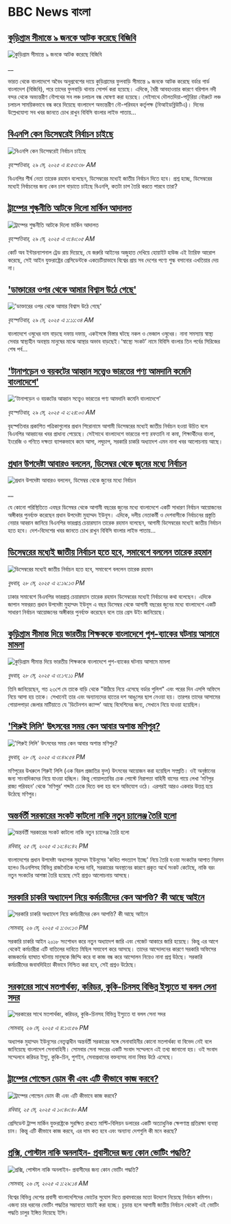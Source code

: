 # BBC News বাংলা## [কুড়িগ্রাম সীমান্তে ৯ জনকে আটক করেছে বিজিবি](https://www.bbc.co.uk/bengali/live/c3e50vynn47t?at_campaign=githubrss)![কুড়িগ্রাম সীমান্তে ৯ জনকে আটক করেছে বিজিবি](https://ichef.bbci.co.uk/ace/standard/240/cpsprodpb/fcff/live/c5281130-3c6b-11f0-b6e6-4ddb91039da1.jpg)__ভারত থেকে বাংলাদেশে অবৈধ অনুপ্রবেশের দায়ে কুড়িগ্রামের ফুলবাড়ি সীমান্তে ৯ জনকে আটক করেছে বর্ডার গার্ড বাংলাদেশ (বিজিবি), পরে তাদের ফুলবাড়ি থানায় সোপর্দ করা হয়েছে। এদিকে, বৈরী আবহাওয়ার কারণে বরিশাল নদী বন্দর থেকে অভ্যন্তরীণ নৌপথের সব লঞ্চ চলাচল বন্ধ ঘোষণা করা হয়েছে। সেইসাথে দৌলতদিয়া-পাটুরিয়া নৌরুটে লঞ্চ চলাচল সাময়িকভাবে বন্ধ করে দিয়েছে বাংলাদেশ অভ্যন্তরীণ নৌ-পরিবহন কর্তৃপক্ষ (বিআইডব্লিউটিএ)। দিনের উল্লেখযোগ্য সব খবর জানতে চোখ রাখুন বিবিসি বাংলার লাইভ পাতায়...## [বিএনপি কেন ডিসেম্বরেই নির্বাচন চাইছে](https://www.bbc.com/bengali/articles/cx2epl920pdo?at_campaign=githubrss)![বিএনপি কেন ডিসেম্বরেই নির্বাচন চাইছে](https://ichef.bbci.co.uk/ace/standard/240/cpsprodpb/57db/live/181190b0-3c2b-11f0-aa24-d1c64c46ace6.jpg)_বৃহস্পতিবার, ২৯ মে, ২০২৫ এ ৪:৫৩:৩৮ AM_বিএনপির শীর্ষ নেতা তারেক রহমান বলেছেন, ডিসেম্বরের মধ্যেই জাতীয় নির্বাচন দিতে হবে। প্রশ্ন হচ্ছে, ডিসেম্বরের মধ্যেই নির্বাচনের জন্য কেন চাপ বাড়াতে চাইছে বিএনপি, কতটা চাপ তৈরি করতে পারবে তারা?## [ট্রাম্পের শুল্কনীতি আটকে দিলো মার্কিন আদালত](https://www.bbc.com/bengali/articles/cp3n4yzkwpyo?at_campaign=githubrss)![ট্রাম্পের শুল্কনীতি আটকে দিলো মার্কিন আদালত](https://ichef.bbci.co.uk/ace/standard/240/cpsprodpb/4170/live/8de3e2d0-3c39-11f0-b6e6-4ddb91039da1.jpg)_বৃহস্পতিবার, ২৯ মে, ২০২৫ এ ৩:৪০:০৫ AM_কোর্ট অব ইন্টারন্যাশনাল ট্রেড রায় দিয়েছে, যে জরুরি আইনের অজুহাত দেখিয়ে হোয়াইট হাউজ এই ট্যারিফ আরোপ করেছে, সেই আইন যুক্তরাষ্ট্রের প্রেসিডেন্টকে একচেটিয়াভাবে বিশ্বের প্রায় সব দেশের পণ্যে শুল্ক বসানোর এখতিয়ার দেয় না।## ['ডাক্তারের ওপর থেকে আমার বিশ্বাস উঠে গেছে'](https://www.bbc.com/bengali/articles/ckg79e7vykpo?at_campaign=githubrss)!['ডাক্তারের ওপর থেকে আমার বিশ্বাস উঠে গেছে'](https://ichef.bbci.co.uk/ace/standard/240/cpsprodpb/391c/live/4a7b4cd0-30af-11f0-8519-3b5a01ebe413.jpg)_বৃহস্পতিবার, ২৯ মে, ২০২৫ এ ১:১১:৩৪ AM_বাংলাদেশে ওষুধের দাম বাড়ছে দফায় দফায়, একইসঙ্গে বিস্তার ঘটছে নকল ও ভেজাল ওষুধের। নানা সমস্যায় স্বাস্থ্য সেবার স্বাস্থ্যহীন অবস্থায় মানুষের মাঝে আস্থার অভাব বাড়ছেই।‘স্বাস্থ্যে সংকট’ নামে বিবিসি বাংলার তিন পর্বের সিরিজের শেষ পর্ব...## ['টানাপড়েন ও বয়কটের আহ্বান সত্ত্বেও ভারতের পণ্য আমদানি কমেনি বাংলাদেশে'](https://www.bbc.com/bengali/articles/ckgxdydgz0do?at_campaign=githubrss)!['টানাপড়েন ও বয়কটের আহ্বান সত্ত্বেও ভারতের পণ্য আমদানি কমেনি বাংলাদেশে'](https://ichef.bbci.co.uk/ace/standard/240/cpsprodpb/a1db/live/b0ee6ee0-3c33-11f0-ac33-e117f34f72d8.jpg)_বৃহস্পতিবার, ২৯ মে, ২০২৫ এ ২:২৪:০৩ AM_বৃহস্পতিবার প্রকাশিত পত্রিকাগুলোর প্রধান শিরোনামে আগামী ডিসেম্বরের মধ্যেই জাতীয় নির্বাচন হওয়া উচিত বলে বিএনপির আহ্বানের খবর প্রাধান্য পেয়েছে। সেইসাথে বাংলাদেশে ভারতের পণ্য রফতানি না কমা,  শিক্ষার্থীদের বাংলা, ইংরেজি ও গণিতে দক্ষতা ব্যাপকভাবে কমে আসা, লঘুচাপ,  সরকারি চাকরি অধ্যাদেশ এমন নানা খবর আলোচনায় আছে।## [প্রধান উপদেষ্টা আবারও বললেন, ডিসেম্বর থেকে জুনের মধ্যে নির্বাচন](https://www.bbc.co.uk/bengali/live/c9dq63x6zw6t?at_campaign=githubrss)![প্রধান উপদেষ্টা আবারও বললেন, ডিসেম্বর থেকে জুনের মধ্যে নির্বাচন](https://ichef.bbci.co.uk/ace/standard/240/cpsprodpb/2b66/live/56198ef0-3bcf-11f0-b0d7-71720076f013.jpg)__যে কোনো পরিস্থিতিতে এবছর ডিসেম্বর থেকে আগামী বছরের জুনের মধ্যে বাংলাদেশে একটি সাধারণ নির্বাচন আয়োজনের অঙ্গীকার পুনর্ব্যক্ত করেছেন প্রধান উপদেষ্টা  মুহাম্মদ ইউনূস। এদিকে, দলীয় নেতাকর্মী ও দেশবাসীকে নির্বাচনের প্রস্তুতি নেয়ার আহ্বান জানিয়ে বিএনপির ভারপ্রাপ্ত চেয়ারম্যান তারেক রহমান বলেছেন, আগামী ডিসেম্বরের মধ্যেই জাতীয় নির্বাচন হতে হবে। দেশ-বিদেশের খবর জানতে চোখ রাখুন বিবিসি বাংলার লাইভ পাতায়...## [ডিসেম্বরের মধ্যেই জাতীয় নির্বাচন হতে হবে, সমাবেশে বললেন তারেক রহমান ](https://www.bbc.com/bengali/articles/cd0l49123neo?at_campaign=githubrss)![ডিসেম্বরের মধ্যেই জাতীয় নির্বাচন হতে হবে, সমাবেশে বললেন তারেক রহমান ](https://ichef.bbci.co.uk/ace/standard/240/cpsprodpb/8eaa/live/e2b7ea80-3bc7-11f0-a7a6-addda7719864.jpg)_বুধবার, ২৮ মে, ২০২৫ এ ২:১৯:১৩ PM_ঢাকার সমাবেশে বিএনপির ভারপ্রাপ্ত চেয়ারম্যান তারেক রহমান ডিসেম্বরের মধ্যেই নির্বাচনের কথা বলেছেন। এদিকে জাপান সফররত প্রধান উপদেষ্টা মুহাম্মদ ইউনূস এ বছর ডিসেম্বর থেকে আগামী বছরের জুনের মধ্যে বাংলাদেশে একটি সাধারণ নির্বাচন আয়োজনের অঙ্গীকার পুনর্ব্যক্ত করেছেন বলে তার প্রেস উইং জানিয়েছে।## [কুড়িগ্রাম সীমান্ত দিয়ে ভারতীয় শিক্ষককে বাংলাদেশে পুশ-ব্যাকের ঘটনায় আসামে মামলা ](https://www.bbc.com/bengali/articles/cp8y53n3rk3o?at_campaign=githubrss)![কুড়িগ্রাম সীমান্ত দিয়ে ভারতীয় শিক্ষককে বাংলাদেশে পুশ-ব্যাকের ঘটনায় আসামে মামলা ](https://ichef.bbci.co.uk/ace/standard/240/cpsprodpb/822c/live/6447bc50-3bce-11f0-ab2d-a33f931f78dd.jpg)_বুধবার, ২৮ মে, ২০২৫ এ ৩:১৭:১১ PM_তিনি জানিয়েছেন, গত ২৩শে মে তাকে বাড়ি থেকে "উঠিয়ে নিয়ে এসেছে বর্ডার পুলিশ" এবং পরের দিন এসপি অফিসে নিয়ে আসা হয় তাকে। সেখানেই তার এবং অন্যান্যদের হাতের দশ আঙুলের ছাপ নেওয়া হয়। তারপর তাদের আসামের গোয়ালপাড়া জেলার মাটিয়াতে যে 'ডিটেনশন ক্যাম্প' আছে বিদেশিদের জন্য, সেখানে নিয়ে যাওয়া হয়েছিল।## ['শিরুই লিলি' উৎসবের সময় কেন আবার অশান্ত মণিপুর?](https://www.bbc.com/bengali/articles/ce9vdey7j5no?at_campaign=githubrss)!['শিরুই লিলি' উৎসবের সময় কেন আবার অশান্ত মণিপুর?](https://ichef.bbci.co.uk/ace/standard/240/cpsprodpb/71ef/live/0b263210-3bb4-11f0-ab2d-a33f931f78dd.jpg)_বুধবার, ২৮ মে, ২০২৫ এ ৩:৪৯:৫৪ PM_মণিপুরের উখরুলে শিরুই লিলি (এক বিরল প্রজাতির ফুল) উৎসবের আয়োজন করা হয়েছিল সম্প্রতি। ওই অনুষ্ঠানের জন্য সাংবাদিকদের নিয়ে যাওয়া হচ্ছিল। কিন্তু গোয়ালতাবির চেক পোস্টে নিরাপত্তা বাহিনী বাসের গায়ে লেখা ‘মণিপুর রাজ্য পরিবহন’ থেকে ‘মণিপুর’ শব্দটা ঢেকে দিতে বলা হয় বলে অভিযোগ ওঠে। এরপরই আরও একবার উত্তপ্ত হয়ে উঠেছে মণিপুর।## [অন্তর্বর্তী সরকারের সংকট কাটলো নাকি নতুন চ্যালেঞ্জ তৈরি হলো](https://www.bbc.com/bengali/articles/cje7d0x51y7o?at_campaign=githubrss)![অন্তর্বর্তী সরকারের সংকট কাটলো নাকি নতুন চ্যালেঞ্জ তৈরি হলো](https://ichef.bbci.co.uk/ace/standard/240/cpsprodpb/e2a7/live/ab064c20-3957-11f0-8519-3b5a01ebe413.jpg)_রবিবার, ২৫ মে, ২০২৫ এ ১২:৪২:৪২ PM_বাংলাদেশের প্রধান উপদেষ্টা অধ্যাপক মুহাম্মদ ইউনূসের 'কথিত পদত্যাগ ইচ্ছে' নিয়ে তৈরি হওয়া সংকটের আপাত নিরসন হলেও বিএনপিসহ বিভিন্ন রাজনৈতিক দলের দাবি, সরকারের অবস্থানের কারণে প্রকৃত অর্থে সংকট কেটেছে, নাকি বরং নতুন সংকটের আশঙ্কা তৈরি হয়েছে সেই প্রশ্নও আলোচনায় আসছে।## [সরকারি চাকরি অধ্যাদেশ নিয়ে কর্মচারীদের কেন আপত্তি? কী আছে আইনে ](https://www.bbc.com/bengali/articles/cpd495yegw2o?at_campaign=githubrss)![সরকারি চাকরি অধ্যাদেশ নিয়ে কর্মচারীদের কেন আপত্তি? কী আছে আইনে ](https://ichef.bbci.co.uk/ace/standard/240/cpsprodpb/351a/live/4a1c1bd0-3a31-11f0-8b82-f75b8da723b0.jpg)_সোমবার, ২৬ মে, ২০২৫ এ ১:৩০:১৩ PM_সরকারি চাকরি আইন ২০১৮ সংশোধন করে নতুন অধ্যাদেশ জারি এবং গেজেট আকারে জারি হয়েছে। কিন্তু এর আগে থেকেই কর্মচারীরা এটি বাতিলের দাবিতে মিছিল সমাবেশ করে আসছে। তাদের আন্দোলনের কারণে সরকারি অফিসের কাজকর্মের ব্যাঘাত ঘটনায় মানুষকে জিম্মি করে বা কাজ বন্ধ করে আন্দোলন নিয়েও নানা প্রশ্ন উঠছে। সরকারি কর্মচারীদের জবাবদিহিতা কীভাবে নিশ্চিত করা হবে, সেই প্রশ্নও উঠেছে।## [সরকারের সাথে মতপার্থক্য, করিডর, কুকি-চিনসহ বিভিন্ন ইস্যুতে যা বলল সেনা সদর](https://www.bbc.com/bengali/articles/c331ry3nmd6o?at_campaign=githubrss)![সরকারের সাথে মতপার্থক্য, করিডর, কুকি-চিনসহ বিভিন্ন ইস্যুতে যা বলল সেনা সদর](https://ichef.bbci.co.uk/ace/standard/240/cpsprodpb/a4e6/live/5eb05ce0-3a4b-11f0-96c3-cf669419a2b0.jpg)_সোমবার, ২৬ মে, ২০২৫ এ ৪:১৩:৫৬ PM_অধ্যাপক মুহাম্মদ ইউনূসের নেতৃত্বাধীন অন্তর্বর্তী সরকারের সঙ্গে সেনাবাহিনীর কোনো মতপার্থক্য বা বিভেদ নেই বলে জানিয়েছে বাংলাদেশ সেনাবাহিনী। সোমবার সেনা সদরের একটি সংবাদ সম্মেলনে এই তথ্য জানানো হয়। ওই সংবাদ সম্মেলনে করিডর ইস্যু, কুকি-চিন, পুশইন, সেনাপ্রধানের বক্তব্যসহ নানা বিষয় উঠে এসেছে।## [ট্রাম্পের গোল্ডেন ডোম কী এবং এটি কীভাবে কাজ করবে? ](https://www.bbc.com/bengali/articles/cx2exldz3l2o?at_campaign=githubrss)![ট্রাম্পের গোল্ডেন ডোম কী এবং এটি কীভাবে কাজ করবে? ](https://ichef.bbci.co.uk/ace/standard/240/cpsprodpb/6fa4/live/2ceea5d0-364b-11f0-8185-6772e52c97ad.jpg)_রবিবার, ২৫ মে, ২০২৫ এ ১০:৪০:৪০ AM_প্রেসিডেন্ট ট্রাম্প মার্কিন যুক্তরাষ্ট্রকে সুরক্ষিত রাখতে মাল্টি-বিলিয়ন ডলারের একটি অত্যাধুনিক ক্ষেপণাস্ত্র প্রতিরক্ষা ব্যবস্থা চান। কিন্তু এটি কীভাবে কাজ করবে, এর দাম কত হবে এবং অন্যান্য দেশগুলি কী মনে করছে?## [প্রক্সি, পোস্টাল নাকি অনলাইন- প্রবাসীদের জন্য কোন ভোটিং পদ্ধতি?](https://www.bbc.com/bengali/articles/c20xv0pye9jo?at_campaign=githubrss)![প্রক্সি, পোস্টাল নাকি অনলাইন- প্রবাসীদের জন্য কোন ভোটিং পদ্ধতি?](https://ichef.bbci.co.uk/ace/standard/240/cpsprodpb/460e/live/b3d1eec0-2a77-11f0-92d6-5f110052684a.jpg)_সোমবার, ২৬ মে, ২০২৫ এ ১:২৯:১৪ AM_বিশ্বের বিভিন্ন দেশের প্রবাসী বাংলাদেশিদের ভোটের সুযোগ দিতে প্রথমবারের মতো উদ্যোগ নিয়েছে নির্বাচন কমিশন। এজন্য চার ধরনের ভোটিং পদ্ধতির সম্ভাব্যতা যাচাই করা হচ্ছে। চূড়ান্ত হলে আগামী জাতীয় নির্বাচন থেকেই এই ভোটিং পদ্ধতি চালুর ইঙ্গিত দিয়েছে ইসি।